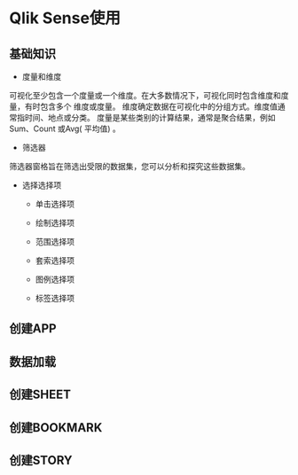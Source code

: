 # Qlik Sense使用

## 基础知识

* 度量和维度

可视化至少包含一个度量或一个维度。在大多数情况下，可视化同时包含维度和度量，有时包含多个
维度或度量。
维度确定数据在可视化中的分组方式。维度值通常指时间、地点或分类。
度量是某些类别的计算结果，通常是聚合结果，例如Sum、Count 或Avg( 平均值) 。

* 筛选器

筛选器窗格旨在筛选出受限的数据集，您可以分析和探究这些数据集。

* 选择选择项

    * 单击选择项
    
    * 绘制选择项
    
    * 范围选择项
    
    * 套索选择项
    
    * 图例选择项
    
    * 标签选择项

## 创建APP

## 数据加载

## 创建SHEET

## 创建BOOKMARK

## 创建STORY

